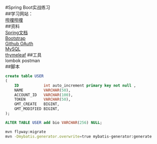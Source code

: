 #Spring Boot实战练习   
##学习网站：   
[哔哩哔哩](https://www.bilibili.com/video/av65117012?p=1)   
##资料   
[Spring文档](https://spring.io/guides)   
[Bootstrap](https://v3.bootcss.com/getting-started/#download)   
[Github OAuth](https://developer.github.com/apps/building-oauth-apps/creating-an-oauth-app/)   
[MySQL](https://www.runoob.com/mysql/mysql-tutorial.html)  
[thymeleaf](https://www.thymeleaf.org/doc/tutorials/3.0/usingthymeleaf.html) 
##工具   
lombok
postman   
##脚本
```sql
create table USER
(
    ID           int auto_increment primary key not null ,
    NAME         VARCHAR(50),
    ACCOUNT_ID   VARCHAR(100),
    TOKEN        VARCHAR(50),
    GMT_CREATE   BIGINT,
    GMT_MODIFIED BIGINT,
);
```
```sql
ALTER TABLE USER add bio VARCHAR(256) NULL;
```
```bash
mvn flyway:migrate
mvn -Dmybatis.generator.overwrite=true mybatis-generator:generate
```
####

